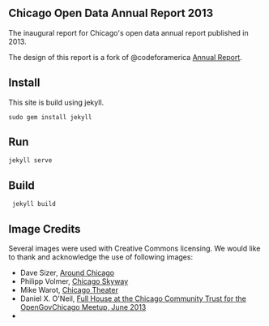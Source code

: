 Chicago Open Data Annual Report 2013
------------------------------------

The inaugural report for Chicago's open data annual report published in 2013.

The design of this report is a fork of @codeforamerica [Annual Report](http://github.com/codeforamerica/annual).

Install
-------

This site is build using jekyll.

    sudo gem install jekyll

Run
---

    jekyll serve

Build
-----

     jekyll build


Image Credits
-------------
Several images were used with Creative Commons licensing. We would like to thank and acknowledge the use of following images:
+ Dave Sizer, [Around Chicago](http://www.flickr.com/photos/aphid00/5917233995/)
+ Philipp Volmer, [Chicago Skyway](http://www.flickr.com/photos/philipp-volmer/3467502393/sizes/l/)
+ Mike Warot, [Chicago Theater](http://www.flickr.com/photos/--mike--/3403587076/)
+ Daniel X. O'Neil, [Full House at the Chicago Community Trust for the OpenGovChicago Meetup, June 2013](http://www.flickr.com/photos/juggernautco/9056237679/in/set-72157634153095271)
+  

